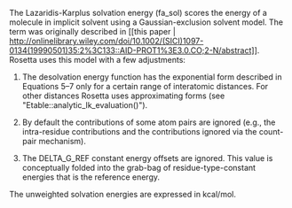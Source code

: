 The Lazaridis-Karplus solvation energy (fa_sol) scores the energy of a molecule in implicit solvent using a Gaussian-exclusion solvent model. The term was originally described in [[this paper | http://onlinelibrary.wiley.com/doi/10.1002/(SICI)1097-0134(19990501)35:2%3C133::AID-PROT1%3E3.0.CO;2-N/abstract]]. Rosetta uses this model with a few adjustments: 

1. The desolvation energy function has the exponential form described in Equations
5–7 only for a certain range of interatomic distances. For other distances Rosetta
uses approximating forms (see "Etable::analytic_lk_evaluation()").

2. By default the contributions of some atom pairs are ignored (e.g., the intra-residue
contributions and the contributions ignored via the count-pair mechanism).

3. The DELTA_G_REF constant energy offsets are ignored. This value is conceptually folded into the grab-bag of residue-type-constant energies that is the reference energy.

The unweighted solvation energies are expressed in kcal/mol. 
